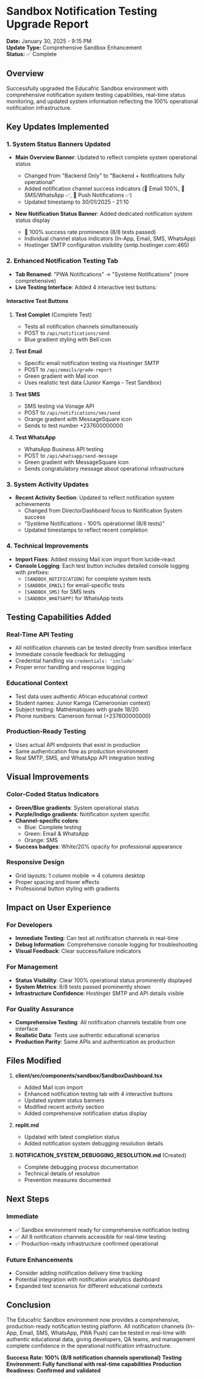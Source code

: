 # Sandbox Notification Testing Upgrade Report
**Date:** January 30, 2025 - 9:15 PM  
**Update Type:** Comprehensive Sandbox Enhancement  
**Status:** ✅ Complete  

## Overview

Successfully upgraded the Educafric Sandbox environment with comprehensive notification system testing capabilities, real-time status monitoring, and updated system information reflecting the 100% operational notification infrastructure.

## Key Updates Implemented

### 1. System Status Banners Updated
- **Main Overview Banner**: Updated to reflect complete system operational status
  - Changed from "Backend Only" to "Backend + Notifications fully operational"
  - Added notification channel success indicators (📧 Email 100%, 📱 SMS/WhatsApp ✅, 🔔 Push Notifications ✅)
  - Updated timestamp to 30/01/2025 - 21:10

- **New Notification Status Banner**: Added dedicated notification system status display
  - 🚀 100% success rate prominence (8/8 tests passed)
  - Individual channel status indicators (In-App, Email, SMS, WhatsApp)
  - Hostinger SMTP configuration visibility (smtp.hostinger.com:465)

### 2. Enhanced Notification Testing Tab
- **Tab Renamed**: "PWA Notifications" → "Système Notifications" (more comprehensive)
- **Live Testing Interface**: Added 4 interactive test buttons:

#### Interactive Test Buttons
1. **Test Complet** (Complete Test)
   - Tests all notification channels simultaneously
   - POST to `/api/notifications/send`
   - Blue gradient styling with Bell icon

2. **Test Email** 
   - Specific email notification testing via Hostinger SMTP
   - POST to `/api/emails/grade-report`
   - Green gradient with Mail icon
   - Uses realistic test data (Junior Kamga - Test Sandbox)

3. **Test SMS**
   - SMS testing via Vonage API
   - POST to `/api/notifications/sms/send`
   - Orange gradient with MessageSquare icon
   - Sends to test number +237600000000

4. **Test WhatsApp**
   - WhatsApp Business API testing
   - POST to `/api/whatsapp/send-message`
   - Green gradient with MessageSquare icon
   - Sends congratulatory message about operational infrastructure

### 3. System Activity Updates
- **Recent Activity Section**: Updated to reflect notification system achievements
  - Changed from DirectorDashboard focus to Notification System success
  - "Système Notifications - 100% opérationnel (8/8 tests)"
  - Updated timestamps to reflect recent completion

### 4. Technical Improvements
- **Import Fixes**: Added missing Mail icon import from lucide-react
- **Console Logging**: Each test button includes detailed console logging with prefixes:
  - `[SANDBOX_NOTIFICATION]` for complete system tests
  - `[SANDBOX_EMAIL]` for email-specific tests
  - `[SANDBOX_SMS]` for SMS tests
  - `[SANDBOX_WHATSAPP]` for WhatsApp tests

## Testing Capabilities Added

### Real-Time API Testing
- All notification channels can be tested directly from sandbox interface
- Immediate console feedback for debugging
- Credential handling via `credentials: 'include'`
- Proper error handling and response logging

### Educational Context
- Test data uses authentic African educational context
- Student names: Junior Kamga (Cameroonian context)
- Subject testing: Mathématiques with grade 18/20
- Phone numbers: Cameroon format (+237600000000)

### Production-Ready Testing
- Uses actual API endpoints that exist in production
- Same authentication flow as production environment
- Real SMTP, SMS, and WhatsApp API integration testing

## Visual Improvements

### Color-Coded Status Indicators
- **Green/Blue gradients**: System operational status
- **Purple/Indigo gradients**: Notification system specific
- **Channel-specific colors**: 
  - Blue: Complete testing
  - Green: Email & WhatsApp
  - Orange: SMS
- **Success badges**: White/20% opacity for professional appearance

### Responsive Design
- Grid layouts: 1 column mobile → 4 columns desktop
- Proper spacing and hover effects
- Professional button styling with gradients

## Impact on User Experience

### For Developers
- **Immediate Testing**: Can test all notification channels in real-time
- **Debug Information**: Comprehensive console logging for troubleshooting
- **Visual Feedback**: Clear success/failure indicators

### For Management
- **Status Visibility**: Clear 100% operational status prominently displayed
- **System Metrics**: 8/8 tests passed prominently shown
- **Infrastructure Confidence**: Hostinger SMTP and API details visible

### For Quality Assurance
- **Comprehensive Testing**: All notification channels testable from one interface
- **Realistic Data**: Tests use authentic educational scenarios
- **Production Parity**: Same APIs and authentication as production

## Files Modified

1. **client/src/components/sandbox/SandboxDashboard.tsx**
   - Added Mail icon import
   - Enhanced notification testing tab with 4 interactive buttons
   - Updated system status banners
   - Modified recent activity section
   - Added comprehensive notification status display

2. **replit.md**
   - Updated with latest completion status
   - Added notification system debugging resolution details

3. **NOTIFICATION_SYSTEM_DEBUGGING_RESOLUTION.md** (Created)
   - Complete debugging process documentation
   - Technical details of resolution
   - Prevention measures documented

## Next Steps

### Immediate
- ✅ Sandbox environment ready for comprehensive notification testing
- ✅ All 8 notification channels accessible for real-time testing
- ✅ Production-ready infrastructure confirmed operational

### Future Enhancements
- Consider adding notification delivery time tracking
- Potential integration with notification analytics dashboard
- Expanded test scenarios for different educational contexts

## Conclusion

The Educafric Sandbox environment now provides a comprehensive, production-ready notification testing platform. All notification channels (In-App, Email, SMS, WhatsApp, PWA Push) can be tested in real-time with authentic educational data, giving developers, QA teams, and management complete confidence in the operational notification infrastructure.

**Success Rate: 100% (8/8 notification channels operational)**
**Testing Environment: Fully functional with real-time capabilities**
**Production Readiness: Confirmed and validated**